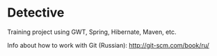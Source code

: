 Detective
=========

Training project using GWT, Spring, Hibernate, Maven, etc.

Info about how to work with Git (Russian): http://git-scm.com/book/ru/